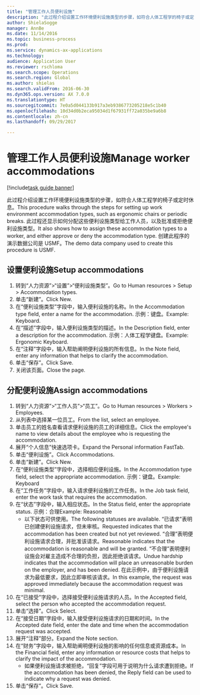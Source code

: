 ```yaml
--- 
title: "管理工作人员便利设施"
description: "此过程介绍设置工作环境便利设施类型的步骤，如符合人体工程学的椅子或定时休息。"
author: ShielaSogge
manager: AnnBe
ms.date: 11/14/2016
ms.topic: business-process
ms.prod: 
ms.service: dynamics-ax-applications
ms.technology: 
audience: Application User
ms.reviewer: rschloma
ms.search.scope: Operations
ms.search.region: Global
ms.author: shielas
ms.search.validFrom: 2016-06-30
ms.dyn365.ops.version: AX 7.0.0
ms.translationtype: HT
ms.sourcegitcommit: 7e0a5d044133b917a3eb9386773205218e5c1b40
ms.openlocfilehash: 10d34d0b2eca95034d1f67931ff72a035be9a6b8
ms.contentlocale: zh-cn
ms.lasthandoff: 09/29/2017

---
```

# <a name="manage-worker-accommodations"></a><span data-ttu-id="1b015-103">管理工作人员便利设施</span><span class="sxs-lookup"><span data-stu-id="1b015-103">Manage worker accommodations</span></span>

[!include[task guide banner](../../../includes/task-guide-banner.md)]

<span data-ttu-id="1b015-104">此过程介绍设置工作环境便利设施类型的步骤，如符合人体工程学的椅子或定时休息。</span><span class="sxs-lookup"><span data-stu-id="1b015-104">This procedure walks through the steps for setting up work environment accommodation types, such as ergonomic chairs or periodic breaks.</span></span> <span data-ttu-id="1b015-105">此过程还显示如何分配这些便利设施类型给工作人员，以及批准或拒绝便利设施类型。</span><span class="sxs-lookup"><span data-stu-id="1b015-105">It also shows how to assign these accommodation types to a worker, and either approve or deny the accommodation type.</span></span> <span data-ttu-id="1b015-106">创建此程序的演示数据公司是 USMF。</span><span class="sxs-lookup"><span data-stu-id="1b015-106">The demo data company used to create this procedure is USMF.</span></span>


## <a name="setup-accommodations"></a><span data-ttu-id="1b015-107">设置便利设施</span><span class="sxs-lookup"><span data-stu-id="1b015-107">Setup accommodations</span></span>
1. <span data-ttu-id="1b015-108">转到“人力资源”>“设置”>“便利设施类型”。</span><span class="sxs-lookup"><span data-stu-id="1b015-108">Go to Human resources > Setup > Accommodation types.</span></span>
2. <span data-ttu-id="1b015-109">单击“新建”。</span><span class="sxs-lookup"><span data-stu-id="1b015-109">Click New.</span></span>
3. <span data-ttu-id="1b015-110">在“便利设施类型”字段中，输入便利设施的名称。</span><span class="sxs-lookup"><span data-stu-id="1b015-110">In the Accommodation type field, enter a name for the accommodation.</span></span> <span data-ttu-id="1b015-111">示例：键盘。</span><span class="sxs-lookup"><span data-stu-id="1b015-111">Example: Keyboard.</span></span>
4. <span data-ttu-id="1b015-112">在“描述”字段中，输入便利设施类型的描述。</span><span class="sxs-lookup"><span data-stu-id="1b015-112">In the Description field, enter a description for the accommodation.</span></span> <span data-ttu-id="1b015-113">示例：人体工程学键盘。</span><span class="sxs-lookup"><span data-stu-id="1b015-113">Example: Ergonomic Keyboard.</span></span>
5. <span data-ttu-id="1b015-114">在“注释”字段中，输入帮助阐明便利设施的所有信息。</span><span class="sxs-lookup"><span data-stu-id="1b015-114">In the Note field, enter any information that helps to clarify the accommodation.</span></span>
6. <span data-ttu-id="1b015-115">单击“保存”。</span><span class="sxs-lookup"><span data-stu-id="1b015-115">Click Save.</span></span>
7. <span data-ttu-id="1b015-116">关闭该页面。</span><span class="sxs-lookup"><span data-stu-id="1b015-116">Close the page.</span></span>

## <a name="assign-accommodations"></a><span data-ttu-id="1b015-117">分配便利设施</span><span class="sxs-lookup"><span data-stu-id="1b015-117">Assign accommodations</span></span>
1. <span data-ttu-id="1b015-118">转到“人力资源”>“工作人员”>“员工”。</span><span class="sxs-lookup"><span data-stu-id="1b015-118">Go to Human resources > Workers > Employees.</span></span>
2. <span data-ttu-id="1b015-119">从列表中选择某一位员工。</span><span class="sxs-lookup"><span data-stu-id="1b015-119">From the list, select an employee.</span></span>
3. <span data-ttu-id="1b015-120">单击员工的姓名查看请求便利设施的员工的详细信息。</span><span class="sxs-lookup"><span data-stu-id="1b015-120">Click the employee's name to view details about the employee who is requesting the accommodation.</span></span>
4. <span data-ttu-id="1b015-121">展开“个人信息”快速选项卡。</span><span class="sxs-lookup"><span data-stu-id="1b015-121">Expand the Personal information FastTab.</span></span>
5. <span data-ttu-id="1b015-122">单击“便利设施”。</span><span class="sxs-lookup"><span data-stu-id="1b015-122">Click Accommodations.</span></span>
6. <span data-ttu-id="1b015-123">单击“新建”。</span><span class="sxs-lookup"><span data-stu-id="1b015-123">Click New.</span></span>
7. <span data-ttu-id="1b015-124">在“便利设施类型”字段中，选择相应便利设施。</span><span class="sxs-lookup"><span data-stu-id="1b015-124">In the Accommodation type field, select the appropriate accommodation.</span></span> <span data-ttu-id="1b015-125">示例：键盘。</span><span class="sxs-lookup"><span data-stu-id="1b015-125">Example: Keyboard</span></span>
8. <span data-ttu-id="1b015-126">在“工作任务”字段中，输入请求便利设施的工作任务。</span><span class="sxs-lookup"><span data-stu-id="1b015-126">In the Job task field, enter the work task that requires the accommodation.</span></span>
9. <span data-ttu-id="1b015-127">在“状态”字段中，输入相应状态。</span><span class="sxs-lookup"><span data-stu-id="1b015-127">In the Status field, enter the appropriate status.</span></span> <span data-ttu-id="1b015-128">示例：合理</span><span class="sxs-lookup"><span data-stu-id="1b015-128">Example: Reasonable</span></span>
    * <span data-ttu-id="1b015-129">以下状态可供使用。</span><span class="sxs-lookup"><span data-stu-id="1b015-129">The following statuses are available.</span></span> <span data-ttu-id="1b015-130">“已请求”表明已创建便利设施请求，但未审核。</span><span class="sxs-lookup"><span data-stu-id="1b015-130">Requested indicates that the accommodation has been created but not yet reviewed.</span></span> <span data-ttu-id="1b015-131">“合理”表明便利设施请求合理，并批准该请求。</span><span class="sxs-lookup"><span data-stu-id="1b015-131">Reasonable indicates that the accommodation is reasonable and will be granted.</span></span> <span data-ttu-id="1b015-132">“不合理”表明便利设施会对雇主造成不合理的负担，因此拒绝该请求。</span><span class="sxs-lookup"><span data-stu-id="1b015-132">Undue hardship indicates that the accommodation will place an unreasonable burden on the employer, and has been denied.</span></span> <span data-ttu-id="1b015-133">在此示例中，由于便利设施请求为最低要求，因此立即审核该请求。</span><span class="sxs-lookup"><span data-stu-id="1b015-133">In this example, the request was approved immediately because the accommodation request was minimal.</span></span>  
10. <span data-ttu-id="1b015-134">在“已接受”字段中，选择接受便利设施请求的人员。</span><span class="sxs-lookup"><span data-stu-id="1b015-134">In the Accepted field, select the person who accepted the accommodation request.</span></span>
11. <span data-ttu-id="1b015-135">单击“选择”。</span><span class="sxs-lookup"><span data-stu-id="1b015-135">Click Select.</span></span>
12. <span data-ttu-id="1b015-136">在“接受日期”字段中，输入接受便利设施请求的日期和时间。</span><span class="sxs-lookup"><span data-stu-id="1b015-136">In the Accepted date field, enter the date and time when the accommodation request was accepted.</span></span>
13. <span data-ttu-id="1b015-137">展开“注释”部分。</span><span class="sxs-lookup"><span data-stu-id="1b015-137">Expand the Note section.</span></span>
14. <span data-ttu-id="1b015-138">在“财务”字段中，输入帮助阐明便利设施的影响的任何信息或资源成本。</span><span class="sxs-lookup"><span data-stu-id="1b015-138">In the Financial field, enter any information or resource costs that helps to clarify the impact of the accommodation.</span></span>
    * <span data-ttu-id="1b015-139">如果便利设施请求被拒绝，“回复”字段可用于说明为什么请求遭到拒绝。</span><span class="sxs-lookup"><span data-stu-id="1b015-139">If the accommodation has been denied, the Reply field can be used to indicate why a request was denied.</span></span>  
15. <span data-ttu-id="1b015-140">单击“保存”。</span><span class="sxs-lookup"><span data-stu-id="1b015-140">Click Save.</span></span>


